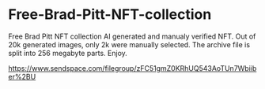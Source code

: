 # Free-Brad-Pitt-NFT-collection

Free Brad Pitt NFT collection
AI generated and manualy verified NFT. Out of 20k generated images, only 2k were manually selected.
The archive file is split into 256 megabyte parts. Enjoy.

https://www.sendspace.com/filegroup/zFC51gmZ0KRhUQ543AoTUn7Wbiiber%2BU
